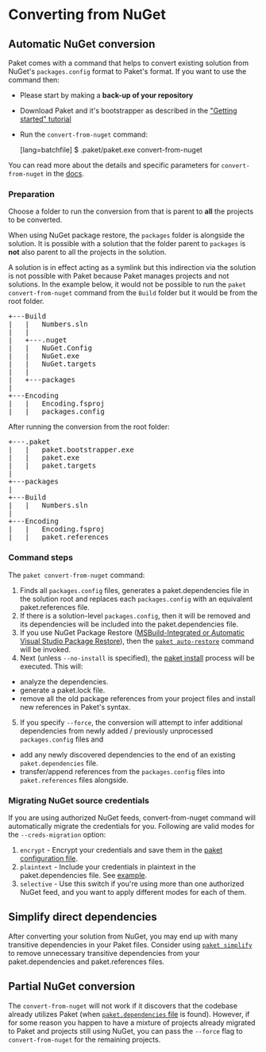 # Converting from NuGet

## Automatic NuGet conversion

Paket comes with a command that helps to convert existing solution from NuGet's `packages.config` format to Paket's format.
If you want to use the command then:

  * Please start by making a **back-up of your repository**
  * Download Paket and it's bootstrapper as described in the ["Getting started" tutorial](getting-started.html#Downloading-Paket-and-it-s-BootStrapper)
  * Run the `convert-from-nuget` command:


    [lang=batchfile]
    $ .paket/paket.exe convert-from-nuget

You can read more about the details and specific parameters for `convert-from-nuget` in the [docs](paket-convert-from-nuget.html).

### Preparation

Choose a folder to run the conversion from that is parent to **all** the projects to be converted.

When using NuGet package restore, the ``packages`` folder is alongside the solution. It is possible with a solution that the folder parent to ``packages`` is **not** also parent to all the projects in the solution.

A solution is in effect acting as a symlink but this indirection via the solution is not possible with Paket because Paket manages projects and not solutions. In the example below, it would not be possible to run the ``paket convert-from-nuget`` command from the ``Build`` folder but it would be from the root folder.

<pre>
+---Build
|   |   Numbers.sln
|   |   
|   +---.nuget
|   |   NuGet.Config
|   |   NuGet.exe
|   |   NuGet.targets
|   |   
|   +---packages
|   
+---Encoding
|   |   Encoding.fsproj
|   |   packages.config
</pre>

After running the conversion from the root folder:

<pre>
+---.paket
|   |   paket.bootstrapper.exe
|   |   paket.exe
|   |   paket.targets
|
+---packages
|
+---Build
|   |   Numbers.sln
|   
+---Encoding
|   |   Encoding.fsproj
|   |   paket.references
</pre>


### Command steps

The `paket convert-from-nuget` command:

1. Finds all `packages.config` files, generates a paket.dependencies file in the solution root and replaces each `packages.config` with an equivalent paket.references file. 
2. If there is a solution-level `packages.config`, then it will be removed and its dependencies will be included into the paket.dependencies file.
3. If you use NuGet Package Restore ([MSBuild-Integrated or Automatic Visual Studio Package Restore](http://docs.nuget.org/docs/workflows/migrating-to-automatic-package-restore)), then the [`paket auto-restore`](paket-auto-restore.html) command will be invoked.
4. Next (unless `--no-install` is specified), the [paket install](paket-install.html) process will be executed. This will:

  - analyze the dependencies.
  - generate a paket.lock file.
  - remove all the old package references from your project files and install new references in Paket's syntax.

5. If you specify `--force`, the conversion will attempt to infer additional dependencies from newly added / previously unprocessed `packages.config` files and 

  - add any newly discovered dependencies to the end of an existing `paket.dependencies` file.
  - transfer/append references from the `packages.config` files into `paket.references` files alongside.
    
### Migrating NuGet source credentials

If you are using authorized NuGet feeds, convert-from-nuget command will automatically migrate the credentials for you.
Following are valid modes for the `--creds-migration` option:

1. `encrypt` -  Encrypt your credentials and save them in the [paket configuration file](paket-config-file.html).
2. `plaintext` - Include your credentials in plaintext in the paket.dependencies file. See [example](nuget-dependencies.html#plaintext-credentials).
3. `selective` - Use this switch if you're using more than one authorized NuGet feed, and you want to apply different modes for each of them.

## Simplify direct dependencies

After converting your solution from NuGet, you may end up with many transitive dependencies in your Paket files.
Consider using [`paket simplify`](paket-simplify.html) to remove unnecessary transitive dependencies from your paket.dependencies and paket.references files.


## Partial NuGet conversion

The `convert-from-nuget` will not work if it discovers that the codebase already utilizes Paket (when [`paket.dependencies` file](dependencies-file.html) is found).
However, if for some reason you happen to have a mixture of projects already migrated to Paket and projects still using NuGet, you can pass the `--force` flag to `convert-from-nuget` for the remaining projects.
